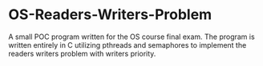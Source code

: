 # OS-Readers-Writers-Problem
A small POC program written for the OS course final exam.
The program is written entirely in C utilizing pthreads and 
semaphores to implement the readers writers problem with writers priority.